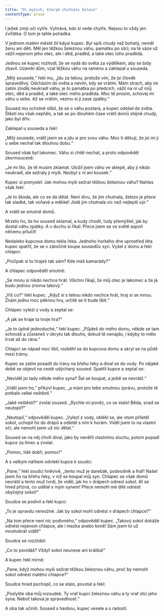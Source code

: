 ```yaml
---
title: "O\_myších, kterým chutnalo železo"
contentType: prose
---
```


I ježek zmiji oči vytře. Vyhrává, kdo si vede chytře. Nejsou to vždy jen zvířátka. O tom je tahle pohádka.

V jednom malém městě žil kdysi kupec. Byl spíš chudý než bohatý, neměl ženu ani děti. Měl jen těžkou železnou váhu, památku po otci; na té váze už vážil nejenom jeho otec, ale i děd, praděd, a také otec toho praděda.

Jednou se kupec rozhodl, že se vydá do světa za výdělkem, aby se bídy zbavil. Uzamkl dům, vzal těžkou váhu na rameno a zaklepal u souseda.

„Milý sousede,“ řekl mu, „jdu za tebou, protože vím, že jsi člověk spravedlivý. Odcházím do světa a nevím, kdy se vrátím. Mám strach, aby mi zatím zloděj neukradl váhu; je to památka po předcích, vážil na ní už můj otec, děd a praděd, a také otec mého praděda. Moc tě prosím, schovej mi váhu u sebe. Až se vrátím, vezmu si ji zase zpátky.“

Soused mu ochotně slíbil, že se o váhu postará, a kupec odešel do světa. Štěstí mu však nepřálo, a tak se po dlouhém čase vrátil domů stejně chudý, jako byl dřív.

Zaklepal u souseda a řekl:

„Milý sousede, vrátil jsem se a jdu si pro svou váhu. Moc ti děkuji, že jsi mi ji u sebe nechal tak dlouhou dobu.“

Soused však byl lakomec. Váhu si chtěl nechat, a proto odpověděl zkormouceně:

„Je mi líto, že tě musím zklamat. Uložil jsem váhu ve sklepě, aby ji nikdo neukradl, ale sežraly ji myši. Nezbyl z ní ani kousek.“

Kupec si pomyslel: Jak mohou myši sežrat těžkou železnou váhu? Nahlas však řekl:

„Je to škoda, ale co se dá dělat. Není divu, že jim chutnala, železo je přece tak sladké, tak voňavé a měkké! Jistě jim chutnala víc než nejlepší sýr.“

A vrátil se smutně domů.

Mrzelo ho, že ho soused oklamal, a kudy chodil, tudy přemýšlel, jak by dostal váhu zpátky. A v duchu si říkal: Přece jsem se ve světě aspoň něčemu přiučil!

Nedaleko kupcova domu tekla řeka. Jednoho horkého dne uprostřed léta kupec spatřil, že se v zátočině koupe sousedův syn. Vyšel z domu a řekl chlapci:

„Pročpak si tu hraješ tak sám? Kde máš kamarády?“

A chlapec odpověděl smutně:

„Se mnou si nikdo nechce hrát. Všichni říkají, že můj otec je lakomec a že já budu jednou zrovna takový.“

„Víš co?“ řekl kupec. „Když si s tebou nikdo nechce hrát, hraj si se mnou. Znám jednu moc pěknou hru, určitě se ti bude líbit.“

Chlapec vylezl z vody a zeptal se:

„A jak se hraje ta tvoje hra?“

„Je to úplně jednoduché,“ řekl kupec. „Půjdeš do mého domu, někde se tam schováš a zůstaneš v úkrytu tak dlouho, dokud tě nenajdu, i kdyby to mělo trvat až do rána.“

Chlapci se nápad moc líbil, rozběhl se do kupcova domu a ukryl se na půdě mezi trámy.

Kupec se zatím posadil do trávy na břehu řeky a díval se do vody. Po nějaké době se objevil na cestě udýchaný soused. Spatřil kupce a zeptal se:

„Neviděl jsi tady někde mého syna? Šel se koupat, a ještě se nevrátil.“

„Viděl jsem ho,“ přikývl kupec, „a mám pro tebe smutnou zprávu, protože tě potkalo velké neštěstí.“

„Jaké neštěstí?“ zvolal soused. „Rychle mi pověz, co se stalo! Běda, snad se neutopil?“

„Neutopil,“ odpověděl kupec. „Vylezl z vody, oblékl se, ale vtom přiletěl sokol, uchopil ho do drápů a odletěl s ním k horám. Viděl jsem to na vlastní oči, ale nemohl jsem už nic dělat.“

Soused se na něj chvíli díval, jako by nevěřil vlastnímu sluchu, potom popadl kupce za límec a zvolal:

„Pomoc, lidé dobří, pomoc!“

A s velkým nářkem odvlekl kupce k soudci.

„Pane,“ řekl soudci hněvivě, „tento muž je darebák, podvodník a lhář! Našel jsem ho na břehu řeky, v níž se koupal můj syn. Chlapec se však domů nevrátil a tento muž tvrdí, že viděl, jak ho v drápech odnesl sokol. Ať se hned přizná, co udělal s mým synem! Přece nemohl mé dítě odnést obyčejný sokol!“

Soudce se podivil a řekl kupci:

„To je opravdu nemožné. Jak by sokol mohl odnést v drápech chlapce?“

„Na tom přece není nic podivného,“ odpověděl kupec. „Takový sokol dokáže odnést nejenom chlapce, ale i mezka anebo koně! Sám jsem to už mnohokrát viděl!“

Soudce se rozzlobil:

„Co to povídáš? Vždyť sokol neunese ani králíka!“

A kupec řekl mírně:

„Pane, když mohou myši sežrat těžkou železnou váhu, proč by nemohl sokol odnést malého chlapce?“

Soudce hned pochopil, co se stalo, povstal a řekl:

„Poslyšte oba můj rozsudek. Ty vrať kupci železnou váhu a ty vrať otci jeho syna. Neboť taková je spravedlnost.“

A oba tak učinili. Soused s hanbou, kupec vesele a s radostí.
